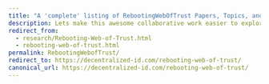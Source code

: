 ```yaml
---
title: "A 'complete' listing of RebootingWebOfTrust Papers, Topics, and Advance Readings"
description: Lets make this awesome collaborative work easier to explore!
redirect_from:
  - research/Rebooting-Web-of-Trust.html
  - rebooting-web-of-trust.html
permalink: RebootingWebofTrust/
redirect_to: https://decentralized-id.com/rebooting-web-of-trust/
canonical_url: https://decentralized-id.com/rebooting-web-of-trust/
---
```

